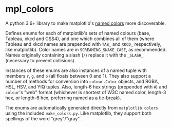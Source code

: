 # mpl_colors

A python 3.6+ library to make matplotlib's [named colors](https://matplotlib.org/examples/color/named_colors.html) more discoverable.

Defines enums for each of matplotlib's sets of named colours (base, Tableau, xkcd and CSS4), and one which combines all of them (where Tableau and xkcd names are prepended with `TAB_` and `XKCD_` respectively, like matplotlib).
Color names are in `SCREAMING_SNAKE_CASE`, as recommended.
Names originally containing a slash (`/`) replace it with the `_SLASH_` (necessary to prevent collisions).

Instances of these enums are also instances of a named tuple with members `r`, `g`, and `b` (all floats between 0 and 1).
They also support a number of methods for conversion into `colour.Color` objects, and RGBA, HSL, HSV, and YIQ tuples.
Also, length-6 hex strings (prepended with `#`) and `colour`'s "web" format (whichever is shortest of W3C named color, length-3 hex, or length-6 hex, preferring named as a tie-break).

The enums are automatically generated directly from `matplotlib.colors` using the included `make_colors.py`.
Like matplotlib, they support both spellings of the word "grey"/"gray".
